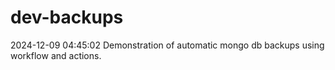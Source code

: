 # dev-backups
2024-12-09 04:45:02 Demonstration of automatic mongo db backups using workflow and actions.
